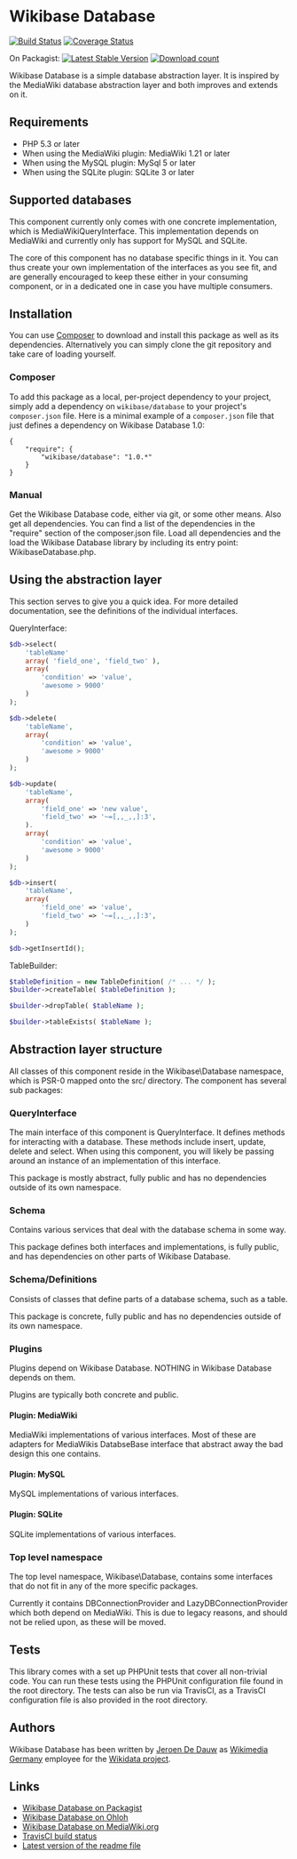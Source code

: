 # Wikibase Database

[![Build Status](https://secure.travis-ci.org/wikimedia/mediawiki-extensions-WikibaseDatabase.png?branch=master)](http://travis-ci.org/wikimedia/mediawiki-extensions-WikibaseDatabase)
[![Coverage Status](https://coveralls.io/repos/wikimedia/mediawiki-extensions-WikibaseDatabase/badge.png?branch=master)](https://coveralls.io/r/wikimedia/mediawiki-extensions-WikibaseDatabase?branch=master)

On Packagist:
[![Latest Stable Version](https://poser.pugx.org/wikibase/database/version.png)](https://packagist.org/packages/wikibase/database)
[![Download count](https://poser.pugx.org/wikibase/database/d/total.png)](https://packagist.org/packages/wikibase/database)

Wikibase Database is a simple database abstraction layer. It is inspired by the MediaWiki database
abstraction layer and both improves and extends on it.

## Requirements

* PHP 5.3 or later
* When using the MediaWiki plugin: MediaWiki 1.21 or later
* When using the MySQL plugin: MySql 5 or later
* When using the SQLite plugin: SQLite 3 or later

## Supported databases

This component currently only comes with one concrete implementation, which is
MediaWikiQueryInterface. This implementation depends on MediaWiki and currently
only has support for MySQL and SQLite.

The core of this component has no database specific things in it. You can thus
create your own implementation of the interfaces as you see fit, and are generally
encouraged to keep these either in your consuming component, or in a dedicated one
in case you have multiple consumers.

## Installation

You can use [Composer](http://getcomposer.org/) to download and install
this package as well as its dependencies. Alternatively you can simply clone
the git repository and take care of loading yourself.

### Composer

To add this package as a local, per-project dependency to your project, simply add a
dependency on `wikibase/database` to your project's `composer.json` file.
Here is a minimal example of a `composer.json` file that just defines a dependency on
Wikibase Database 1.0:

    {
        "require": {
            "wikibase/database": "1.0.*"
        }
    }

### Manual

Get the Wikibase Database code, either via git, or some other means. Also get all dependencies.
You can find a list of the dependencies in the "require" section of the composer.json file.
Load all dependencies and the load the Wikibase Database library by including its entry point:
WikibaseDatabase.php.

## Using the abstraction layer

This section serves to give you a quick idea. For more detailed documentation,
see the definitions of the individual interfaces.

QueryInterface:

```php
$db->select(
    'tableName'
    array( 'field_one', 'field_two' ),
    array(
        'condition' => 'value',
        'awesome > 9000'
    )
);
```

```php
$db->delete(
    'tableName',
    array(
        'condition' => 'value',
        'awesome > 9000'
    )
);
```

```php
$db->update(
    'tableName',
    array(
        'field_one' => 'new value',
        'field_two' => '~=[,,_,,]:3',
    ).
    array(
        'condition' => 'value',
        'awesome > 9000'
    )
);
```

```php
$db->insert(
    'tableName',
    array(
        'field_one' => 'value',
        'field_two' => '~=[,,_,,]:3',
    )
);
```

```php
$db->getInsertId();
```

TableBuilder:

```php
$tableDefinition = new TableDefinition( /* ... */ );
$builder->createTable( $tableDefinition );
```

```php
$builder->dropTable( $tableName );
```

```php
$builder->tableExists( $tableName );
```

## Abstraction layer structure

All classes of this component reside in the Wikibase\Database namespace, which is PSR-0 mapped
onto the src/ directory. The component has several sub packages:

### QueryInterface

The main interface of this component is QueryInterface. It defines methods for interacting with
a database. These methods include insert, update, delete and select. When using this component,
you will likely be passing around an instance of an implementation of this interface.

This package is mostly abstract, fully public and has no dependencies outside of its own namespace.

### Schema

Contains various services that deal with the database schema in some way.

This package defines both interfaces and implementations, is fully public, and has dependencies on
other parts of Wikibase Database.

### Schema/Definitions

Consists of classes that define parts of a database schema, such as a table.

This package is concrete, fully public and has no dependencies outside of its own namespace.

### Plugins

Plugins depend on Wikibase Database. NOTHING in Wikibase Database depends on them.

Plugins are typically both concrete and public.

#### Plugin: MediaWiki

MediaWiki implementations of various interfaces. Most of these are adapters for
MediaWikis DatabseBase interface that abstract away the bad design this one contains.

#### Plugin: MySQL

MySQL implementations of various interfaces.

#### Plugin: SQLite

SQLite implementations of various interfaces.

### Top level namespace

The top level namespace, Wikibase\Database, contains some interfaces that do not
fit in any of the more specific packages.

Currently it contains DBConnectionProvider and LazyDBConnectionProvider which both depend
on MediaWiki. This is due to legacy reasons, and should not be relied upon, as these
will be moved.

## Tests

This library comes with a set up PHPUnit tests that cover all non-trivial code. You can run these
tests using the PHPUnit configuration file found in the root directory. The tests can also be run
via TravisCI, as a TravisCI configuration file is also provided in the root directory.

## Authors

Wikibase Database has been written by [Jeroen De Dauw](https://www.mediawiki.org/wiki/User:Jeroen_De_Dauw)
as [Wikimedia Germany](https://wikimedia.de) employee for the [Wikidata project](https://wikidata.org/).

## Links

* [Wikibase Database on Packagist](https://packagist.org/packages/wikibase/database)
* [Wikibase Database on Ohloh](https://www.ohloh.net/p/wikibasedatabase)
* [Wikibase Database on MediaWiki.org](https://www.mediawiki.org/wiki/Extension:Wikibase_Database)
* [TravisCI build status](https://travis-ci.org/wikimedia/mediawiki-extensions-WikibaseDatabase)
* [Latest version of the readme file](https://github.com/wikimedia/mediawiki-extensions-WikibaseDatabase/blob/master/README.md)
